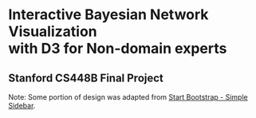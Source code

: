 # Interactive Bayesian Network Visualization <br />with D3 for Non-domain experts
## Stanford CS448B Final Project
Note: Some portion of design was adapted from [Start Bootstrap - Simple Sidebar](https://startbootstrap.com/template-overviews/simple-sidebar/).
